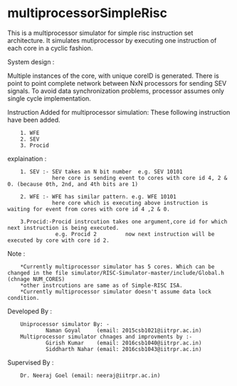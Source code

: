 # multiprocessorSimpleRisc

This is a multiprocessor simulator for simple risc instruction set architecture.
It simulates mutiprocessor by executing one instruction of each core in a cyclic fashion.

System design :

Multiple instances of the core, with unique coreID is generated.
There is point to point complete network between NxN processors for sending SEV signals.
To avoid data synchronization problems, processor assumes only single cycle implementation.

Instruction Added for multiprocessor simulation:
        These following instruction have been added.
        
        1. WFE
        2. SEV
        3. Procid
        
   explaination :
    
        1. SEV :- SEV takes an N bit number  e.g. SEV 10101
                  here core is sending event to cores with core id 4, 2 & 0. (because 0th, 2nd, and 4th bits are 1)
                  
        2. WFE :- WFE has similar pattern. e.g. WFE 10101
                  here core which is executing above instruction is waiting for event from cores with core id 4 ,2 & 0.
                  
        3.Procid:-Procid instrcution takes one argument,core id for which next instruction is being executed.
                   e.g. Procid 2         now next instruction will be executed by core with core id 2.
                   

Note :

        *Currently multiprocessor simulator has 5 cores. Which can be changed in the file simulator/RISC-Simulator-master/include/Global.h      (chnage NUM_CORES)
        *other instrcutions are same as of Simple-RISC ISA.
        *Currently multiprocessor simulator doesn't assume data lock condition.

Developed By :

        Uniprocessor simulator By: - 
                Naman Goyal     (email: 2015csb1021@iitrpr.ac.in)
        Multiprocessor simulator chnages and improvments by :- 
                Girish Kumar    (email: 2016csb1040@iitrpr.ac.in)
                Siddharth Nahar (email: 2016csb1043@iitrpr.ac.in)
        
Supervised By :

        Dr. Neeraj Goel (email: neeraj@iitrpr.ac.in)

